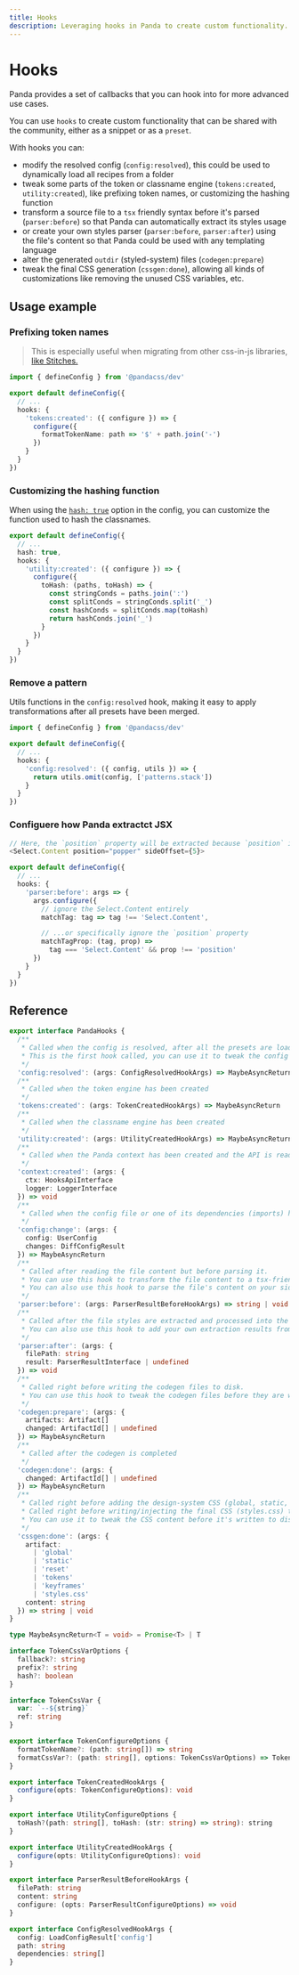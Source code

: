 ```yaml
---
title: Hooks
description: Leveraging hooks in Panda to create custom functionality.
---
```


# Hooks

Panda provides a set of callbacks that you can hook into for more advanced use cases.

You can use `hooks` to create custom functionality that can be shared with the community, either as a snippet or as a `preset`.

With hooks you can:

- modify the resolved config (`config:resolved`), this could be used to dynamically load all recipes from a folder
- tweak some parts of the token or classname engine (`tokens:created`, `utility:created`), like prefixing token names, or customizing the hashing function
- transform a source file to a `tsx` friendly syntax before it's parsed (`parser:before`) so that Panda can automatically extract its styles usage
- or create your own styles parser (`parser:before`, `parser:after`) using the file's content so that Panda could be used with any templating language
- alter the generated `outdir` (styled-system) files (`codegen:prepare`)
- tweak the final CSS generation (`cssgen:done`), allowing all kinds of customizations like removing the unused CSS variables, etc.

## Usage example

### Prefixing token names

> This is especially useful when migrating from other css-in-js libraries, [like Stitches.](/docs/migration/stitches)

```ts
import { defineConfig } from '@pandacss/dev'

export default defineConfig({
  // ...
  hooks: {
    'tokens:created': ({ configure }) => {
      configure({
        formatTokenName: path => '$' + path.join('-')
      })
    }
  }
})
```

### Customizing the hashing function

When using the [`hash: true`](/docs/concepts/writing-styles) option in the config, you can customize the function used to hash the classnames.

```ts
export default defineConfig({
  // ...
  hash: true,
  hooks: {
    'utility:created': ({ configure }) => {
      configure({
        toHash: (paths, toHash) => {
          const stringConds = paths.join(':')
          const splitConds = stringConds.split('_')
          const hashConds = splitConds.map(toHash)
          return hashConds.join('_')
        }
      })
    }
  }
})
```

### Remove a pattern

Utils functions in the `config:resolved` hook, making it easy to apply transformations after all presets have been
merged.

```ts
import { defineConfig } from '@pandacss/dev'

export default defineConfig({
  // ...
  hooks: {
    'config:resolved': ({ config, utils }) => {
      return utils.omit(config, ['patterns.stack'])
    }
  }
})
```

### Configuere how Panda extractct JSX

```js
// Here, the `position` property will be extracted because `position` is a valid CSS property
<Select.Content position="popper" sideOffset={5}>
```

```ts
export default defineConfig({
  // ...
  hooks: {
    'parser:before': args => {
      args.configure({
        // ignore the Select.Content entirely
        matchTag: tag => tag !== 'Select.Content',

        // ...or specifically ignore the `position` property
        matchTagProp: (tag, prop) =>
          tag === 'Select.Content' && prop !== 'position'
      })
    }
  }
})
```

## Reference

```ts
export interface PandaHooks {
  /**
   * Called when the config is resolved, after all the presets are loaded and merged.
   * This is the first hook called, you can use it to tweak the config before the context is created.
   */
  'config:resolved': (args: ConfigResolvedHookArgs) => MaybeAsyncReturn
  /**
   * Called when the token engine has been created
   */
  'tokens:created': (args: TokenCreatedHookArgs) => MaybeAsyncReturn
  /**
   * Called when the classname engine has been created
   */
  'utility:created': (args: UtilityCreatedHookArgs) => MaybeAsyncReturn
  /**
   * Called when the Panda context has been created and the API is ready to be used.
   */
  'context:created': (args: {
    ctx: HooksApiInterface
    logger: LoggerInterface
  }) => void
  /**
   * Called when the config file or one of its dependencies (imports) has changed.
   */
  'config:change': (args: {
    config: UserConfig
    changes: DiffConfigResult
  }) => MaybeAsyncReturn
  /**
   * Called after reading the file content but before parsing it.
   * You can use this hook to transform the file content to a tsx-friendly syntax so that Panda's parser can parse it.
   * You can also use this hook to parse the file's content on your side using a custom parser, in this case you don't have to return anything.
   */
  'parser:before': (args: ParserResultBeforeHookArgs) => string | void
  /**
   * Called after the file styles are extracted and processed into the resulting ParserResult object.
   * You can also use this hook to add your own extraction results from your custom parser to the ParserResult object.
   */
  'parser:after': (args: {
    filePath: string
    result: ParserResultInterface | undefined
  }) => void
  /**
   * Called right before writing the codegen files to disk.
   * You can use this hook to tweak the codegen files before they are written to disk.
   */
  'codegen:prepare': (args: {
    artifacts: Artifact[]
    changed: ArtifactId[] | undefined
  }) => MaybeAsyncReturn
  /**
   * Called after the codegen is completed
   */
  'codegen:done': (args: {
    changed: ArtifactId[] | undefined
  }) => MaybeAsyncReturn
  /**
   * Called right before adding the design-system CSS (global, static, preflight, tokens, keyframes) to the final CSS
   * Called right before writing/injecting the final CSS (styles.css) that contains the design-system CSS and the parser CSS
   * You can use it to tweak the CSS content before it's written to disk or injected through the postcss plugin.
   */
  'cssgen:done': (args: {
    artifact:
      | 'global'
      | 'static'
      | 'reset'
      | 'tokens'
      | 'keyframes'
      | 'styles.css'
    content: string
  }) => string | void
}

type MaybeAsyncReturn<T = void> = Promise<T> | T

interface TokenCssVarOptions {
  fallback?: string
  prefix?: string
  hash?: boolean
}

interface TokenCssVar {
  var: `--${string}`
  ref: string
}

export interface TokenConfigureOptions {
  formatTokenName?: (path: string[]) => string
  formatCssVar?: (path: string[], options: TokenCssVarOptions) => TokenCssVar
}

export interface TokenCreatedHookArgs {
  configure(opts: TokenConfigureOptions): void
}

export interface UtilityConfigureOptions {
  toHash?(path: string[], toHash: (str: string) => string): string
}

export interface UtilityCreatedHookArgs {
  configure(opts: UtilityConfigureOptions): void
}

export interface ParserResultBeforeHookArgs {
  filePath: string
  content: string
  configure: (opts: ParserResultConfigureOptions) => void
}

export interface ConfigResolvedHookArgs {
  config: LoadConfigResult['config']
  path: string
  dependencies: string[]
}
```
